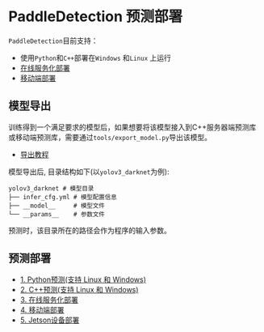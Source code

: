 # PaddleDetection 预测部署

`PaddleDetection`目前支持：
- 使用`Python`和`C++`部署在`Windows` 和`Linux` 上运行
- [在线服务化部署](./serving/README.md)
- [移动端部署](https://github.com/PaddlePaddle/Paddle-Lite-Demo)

## 模型导出
训练得到一个满足要求的模型后，如果想要将该模型接入到C++服务器端预测库或移动端预测库，需要通过`tools/export_model.py`导出该模型。

- [导出教程](https://github.com/PaddlePaddle/PaddleDetection/blob/develop/static/docs/advanced_tutorials/deploy/EXPORT_MODEL.md)

模型导出后, 目录结构如下(以`yolov3_darknet`为例):
```
yolov3_darknet # 模型目录
├── infer_cfg.yml # 模型配置信息
├── __model__     # 模型文件
└── __params__    # 参数文件
```

预测时，该目录所在的路径会作为程序的输入参数。

## 预测部署
- [1. Python预测(支持 Linux 和 Windows)](https://github.com/PaddlePaddle/PaddleDetection/blob/develop/static/deploy/python)
- [2. C++预测(支持 Linux 和 Windows)](https://github.com/PaddlePaddle/PaddleDetection/blob/develop/static/deploy/cpp)
- [3. 在线服务化部署](./serving/README.md)
- [4. 移动端部署](https://github.com/PaddlePaddle/Paddle-Lite-Demo)
- [5. Jetson设备部署](./cpp/docs/Jetson_build.md)
